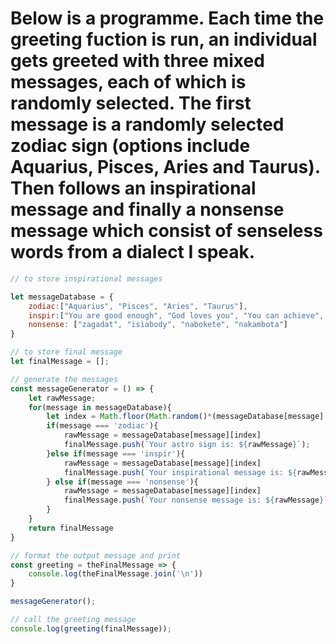 # Below is a programme. Each time the greeting fuction is run, an individual gets greeted with three mixed messages, each of which is randomly selected. The first message is a randomly selected zodiac sign (options include Aquarius, Pisces, Aries and Taurus). Then follows an inspirational message and finally a nonsense message which consist of senseless words from a dialect I speak.

```javascript
// to store inspirational messages

let messageDatabase = {
    zodiac:["Aquarius", "Pisces", "Aries", "Taurus"],
    inspir:["You are good enough", "God loves you", "You can achieve", "You are blessed"],
    nonsense: ["zagadat", "isiabody", "nabokete", "nakambota"]
}

// to store final message
let finalMessage = [];

// generate the messages
const messageGenerator = () => {
    let rawMessage;
    for(message in messageDatabase){
        let index = Math.floor(Math.random()*(messageDatabase[message].length-1));
        if(message === 'zodiac'){
            rawMessage = messageDatabase[message][index]
            finalMessage.push(`Your astro sign is: ${rawMessage}`);
        }else if(message === 'inspir'){
            rawMessage = messageDatabase[message][index]
            finalMessage.push(`Your inspirational message is: ${rawMessage}`);
        } else if(message === 'nonsense'){
            rawMessage = messageDatabase[message][index]
            finalMessage.push(`Your nonsense message is: ${rawMessage}`);
        }
    }
    return finalMessage
}

// format the output message and print
const greeting = theFinalMessage => {
    console.log(theFinalMessage.join('\n'))
}

messageGenerator();

// call the greeting message
console.log(greeting(finalMessage));

